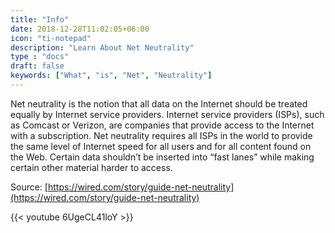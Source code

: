 ```yaml
---
title: "Info"
date: 2018-12-28T11:02:05+06:00
icon: "ti-notepad"
description: "Learn About Net Neutrality"
type : "docs"
draft: false
keywords: ["What", "is", "Net", "Neutrality"]
---
```


Net neutrality is the notion that all data on the Internet should be treated equally by Internet service providers. Internet service providers (ISPs), such as Comcast or Verizon,  are companies that provide access to the Internet with a subscription. Net neutrality requires all ISPs in the world to provide the same level of Internet speed for all users and for all content found on the Web. Certain data shouldn’t be inserted into “fast lanes” while making certain other material harder to access. 


Source: [https://wired.com/story/guide-net-neutrality](https://wired.com/story/guide-net-neutrality)


{{< youtube 6UgeCL41loY >}}